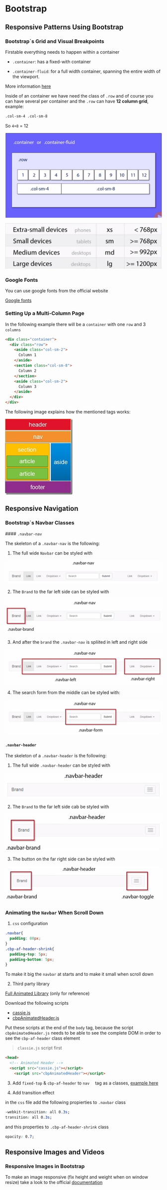 # Bootstrap

## Responsive Patterns Using Bootstrap

### Bootstrap´s Grid and Visual Breakpoints

Firstable everything needs to happen within a container

- `.container`: has a fixed-with container

- `.container-fluid`: for a full width container, spanning the entire width of the viewport.

More information [here](https://getbootstrap.com/docs/4.3/layout/overview/#containers)

Inside of an container we have need the class of `.row` and of course you can have several per container and the `.row` can have **12 column grid**, example:

```html
.col-sm-4 .col-sm-8
```

So `4+8` = 12

![grid_classes](./img/grid_classes.png)

![visual_brekpoints](./img/visual_brekpoints.png)

### Google Fonts

You can use google fonts from the official website

[Google fonts](https://fonts.google.com)

### Setting Up a Multi-Column Page

In the following example there will be a `container` with one `row` and 3 `columns`

```html
<div class="container">
  <div class="row">
    <aside class="col-sm-2">
      Column 1
    </aside>
    <section class="col-sm-8">
      Column 2
    </section>
    <aside class="col-sm-2">
      Column 3
    </aside>
  </div>
</div>
```

The following image explains how the mentioned tags works:

![aside_tag](img/html5-aside-tag.jpg)

## Responsive Navigation

### Bootstrap´s Navbar Classes

#### `.navbar-nav`

The skeleton of a `.navbar-nav` is the following:

1.  The full wide `Navbar` can be styled with

![full-wide_navbar](img/full-wide-navbar.png)

2. The `Brand` to the far left side can be styled with

![navbar-brand](img/navbar-brand.png)

3. And after the `brand` the `.navbar-nav` is spliited in left and right side

![navbar-left-right-side](img/navbar-left-right-side.png)

4. The search form from the middle can be styled with:

![navbar-search-form](img/navbar-search-form.png)

#### `.navbar-header`

The skeleton of a `.navbar-header` is the following:

1. The full wide `.navbar-header` can be styled with

![navbar-header](img/navbar-header.png)

2. The `Brand` to the far left side cab be styled with

![navbar-header-brand](img/navbar-header-brand.png)

3. The button on the far right side can be styled with

![navbar-header-button](img/navbar-header-button.png)

### Animating the `Navbar` When Scroll Down

1. `css` configuration

```css
.navbar{
  padding: 80px;
}
.cbp-af-header-shrink{
  padding-top: 5px;
  padding-bottom: 5px;
}
```

To make it big the `navbar` at starts and to make it small when scroll down

2. Third party library

[Full Animated Library](https://github.com/codrops/AnimatedHeader) (only for reference)

Download the following scripts

- [cassie.js](https://raw.githubusercontent.com/codrops/AnimatedHeader/master/js/classie.js)
- [cbpAnimatedHeader.js](https://raw.githubusercontent.com/codrops/AnimatedHeader/master/js/cbpAnimatedHeader.js)

Put these scripts at the end of the `body` tag, because the script `cbpAnimatedHeader.js` needs to be able to see the complete DOM in order to see the `cbp-af-header` class element

> `classie.js` script first

```html
<head>
  <!-- Animated Header -->
  <script src="cassie.js"></script>
	<script src="cbpAnimatedHeader"></script>
```

3. Add `fixed-top` & `cbp-af-header` to `nav  ` tag as a classes, [example here](https://getbootstrap.com/docs/4.3/components/navbar/#placement)

4. Add transition effect

in the `css` file add the following propierties to `.navbar` class

```css
-webkit-transition: all 0.3s;
transition: all 0.3s;
```

and this properties to `.cbp-af-header-shrink` class

```css
opacity: 0.7;
```

## Responsive Images and Videos

### Responsive Images in Bootstrap

To make an image responsive (fix height and weight when on window resize) take a look to the official [documentation](https://getbootstrap.com/docs/4.3/content/images/#responsive-images)



